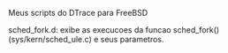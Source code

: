 Meus scripts do DTrace para FreeBSD

sched_fork.d: exibe as execucoes da funcao sched_fork() (sys/kern/sched_ule.c) e seus parametros.
